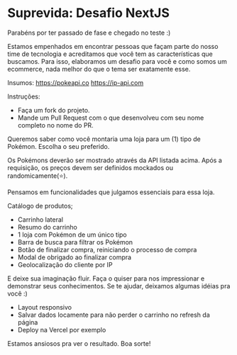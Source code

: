# Suprevida: Desafio NextJS
Parabéns por ter passado de fase e chegado no teste :)

Estamos empenhados em encontrar pessoas que façam parte do nosso time de tecnologia e acreditamos que você tem as características que buscamos.
Para isso, elaboramos um desafio para você e como somos um ecommerce, nada melhor do que o tema ser exatamente esse.

Insumos:
https://pokeapi.co
https://ip-api.com

Instruções:
- Faça um fork do projeto.
- Mande um Pull Request com o que desenvolveu com seu nome completo no nome do PR.

Queremos saber  como você montaria uma loja para um (1) tipo de Pokémon. Escolha o seu preferido.

Os Pokémons deverão ser mostrado através da API listada acima. Após a requisição, os preços devem ser definidos mockados ou randomicamente(⭐).

Pensamos em funcionalidades que julgamos essenciais para essa loja.

Catálogo de produtos;

- Carrinho lateral
- Resumo do carrinho
- 1 loja com Pokémon de um único tipo
- Barra de busca para filtrar os Pokémon
- Botão de finalizar compra, reiniciando o processo de compra
- Modal de obrigado ao finalizar compra
- Geolocalização do cliente por IP

E deixe sua imaginação fluir. Faça o quiser para nos impressionar e demonstrar seus conhecimentos. 
Se te ajudar, deixamos algumas idéias pra você :)

- Layout responsivo
- Salvar dados locamente para não perder o carrinho no refresh da página
- Deploy na Vercel por exemplo

Estamos ansiosos pra ver o resultado. Boa sorte!


